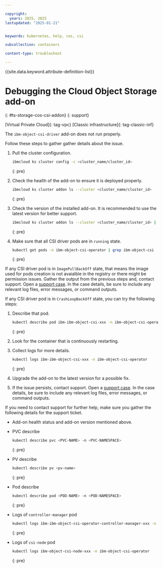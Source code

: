 ```yaml
---

copyright: 
  years: 2025, 2025
lastupdated: "2025-01-21"


keywords: kubernetes, help, cos, csi

subcollection: containers

content-type: troubleshoot

---
```



{{site.data.keyword.attribute-definition-list}}





# Debugging the Cloud Object Storage add-on
{: #ts-storage-cos-csi-addon}
{: support}

[Virtual Private Cloud]{: tag-vpc} [Classic infrastructure]{: tag-classic-inf}


The `ibm-object-csi-driver` add-on does not run properly.


Follow these steps to gather gather details about the issue.

1. Pull the cluster configuration. 
    ```sh
    ibmcloud ks cluster config -c <cluster_name/cluster_id>
    ```
    {: pre}
   
1. Check the health of the add-on to ensure it is deployed properly.
    ```sh
    ibmcloud ks cluster addon ls --cluster <cluster_name/cluster_id>
    ```
    {: pre}

1. Check the version of the installed add-on. It is recommended to use the latest version for better support.
    ```sh
    ibmcloud ks cluster addon ls --cluster <cluster_name/cluster_id> | grep ibm-object-csi-driver
    ```
    {: pre}

1. Make sure that all CSI driver pods are in `running` state.
    ```sh
    kubectl get pods -n ibm-object-csi-operator | grep ibm-object-csi
    ```
    {: pre}
  
If any CSI driver pod is in `ImagePullBackOff` state, that means the image used for pods creation is not avaialble in the registry or there might be permission issues. Gather the output from the previous steps and, contact support. Open a [support case](/docs/account?topic=account-using-avatar). In the case details, be sure to include any relevant log files, error messages, or command outputs.
  
If any CSI driver pod is in `CrashLoopBackOff` state, you can try the following steps:

1. Describe that pod.
    ```sh
    kubectl describe pod ibm-ibm-object-csi-xxx -n ibm-object-csi-operator
    ```
    {: pre}

1. Look for the container that is continuously restarting.

1. Collect logs for more details.
    ```sh
    kubectl logs ibm-ibm-object-csi-xxx -n ibm-object-csi-operator
    ```
    {: pre}

1. Upgrade the add-on to the latest version for a possible fix.

1. If the issue persists, contact support. Open a [support case](/docs/account?topic=account-using-avatar). In the case details, be sure to include any relevant log files, error messages, or command outputs.

If you need to contact support for further help, make sure you gather the following details for the support ticket.

* Add-on health status and add-on version mentioned above.

* PVC describe
    ```sh
    kubectl describe pvc <PVC-NAME> -n <PVC-NAMESPACE>
    ```
    {: pre}

* PV describe
    ```sh
    kubectl describe pv <pv-name>
    ```
    {: pre}

* Pod describe
    ```sh
    kubectl describe pod <POD-NAME> -n <POD-NAMESPACE> 
    ```
    {: pre}

* Logs of `controller-manager` pod
    ```sh
    kubectl logs ibm-ibm-object-csi-operator-controller-manager-xxx -n ibm-object-csi-operator 
    ```
    {: pre}

* Logs of `csi-node` pod
    ```sh
    kubectl logs ibm-object-csi-node-xxx -n ibm-object-csi-operator 
    ```
    {: pre}
